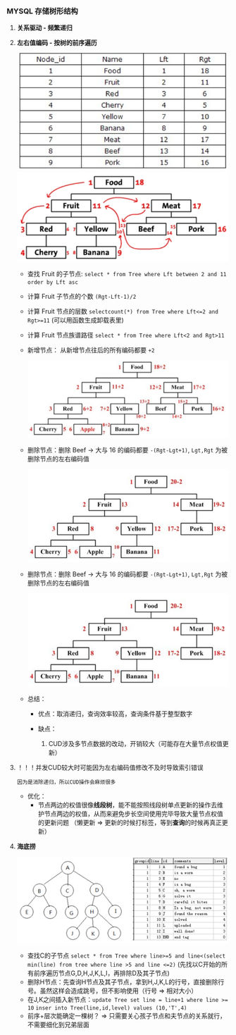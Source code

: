 ### MYSQL 存储树形结构

1. **关系驱动 - 频繁递归**

2. **左右值编码 - 按树的前序遍历**

   ![avater](images/image20200612171900559.png)![image-20200612171912719](images/image20200612171912719.png)


   - 查找 Fruit 的子节点: `select * from Tree where Lft between 2 and 11 order by Lft asc`

   - 计算 Fruit 子节点的个数 `(Rgt-Lft-1)/2`

   - 计算 Fruit 节点的层数 `selectcount(*) from Tree where Lft<=2 and Rgt>=11` (可以用函数生成卸载表里)

   - 计算 Fruit 节点族谱路径 `select * from Tree where Lft<2 and Rgt>11`

   - 新增节点： 从新增节点往后的所有编码都要 `+2`

     ![image-20200612173646257](images/image20200612173646257.png)

   - 删除节点：删除 Beef -> 大与 16 的编码都要 `-(Rgt-Lgt+1)`, `Lgt,Rgt` 为被删除节点的左右编码值

     ![image-20200612173712407](images/image20200612173712407.png)


   - 删除节点：删除 Beef -> 大与 16 的编码都要 `-(Rgt-Lgt+1)`, `Lgt,Rgt` 为被删除节点的左右编码值

     ![image-20200612173712407](images/image20200612173712407.png)


   - 总结：
     - 优点：取消递归，查询效率较高，查询条件基于整型数字

     - 缺点：

       1. CUD涉及多节点数据的改动，开销较大（可能存在大量节点权值更新）
   
2. ！！！并发CUD较大时可能因为左右编码值修改不及时导致索引错误
       
       因为是消除递归，所以CUD操作会麻烦很多
   
   - 优化：
     - 节点两边的权值很像**线段树**，能不能按照线段树单点更新的操作去维护节点两边的权值，从而来避免步长空间使用完毕导致大量节点权值的更新问题 （懒更新 => 更新的时候打标签，等到**查询**的时候再真正更新）
   
3. **海底捞** 

   ![](images/image20200614105709492.png)
   - 查找C的子节点 `select * from Tree where line>=5 and line<(select min(line) from tree where line >5 and line <=2)` (先找以C开始的所有前序遍历节点G,D,H,J,K,L,I，再排除D及其子节点)
   - 删除H节点：先查询H节点及其子节点，拿到H,J,K,L的行号，直接删除行号。虽然这样会造成跳号，但不影响使用（行号 => 相对大小）
   - 在J,K之间插入新节点：`update Tree set line = line+1 where line >= 10` `inser into Tree(line,id,level) values (10,'T',4)`
   - 前序+层次能确定一棵树？ => 只需要关心孩子节点和夫节点的关系就行，不需要细化到兄弟层面

